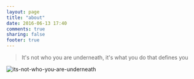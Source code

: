 ```yaml
---
layout: page
title: "about"
date: 2016-06-13 17:40
comments: true
sharing: false
footer: true
---
```


> It's not who you are underneath, it's what you do that defines you


![its-not-who-you-are-underneath](https://cloud.githubusercontent.com/assets/458894/16028581/3ab00498-3213-11e6-9b50-158fb84ed156.jpg)

